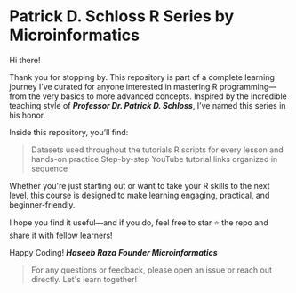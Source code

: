# Patrick D. Schloss R Series by Microinformatics
Hi there!

Thank you for stopping by. This repository is part of a complete learning journey I’ve curated for anyone interested in mastering R programming—from the very basics to more advanced concepts. Inspired by the incredible teaching style of **_Professor Dr. Patrick D. Schloss_**, I’ve named this series in his honor.

Inside this repository, you’ll find:
> Datasets used throughout the tutorials
> R scripts for every lesson and hands-on practice
> Step-by-step YouTube tutorial links organized in sequence

Whether you're just starting out or want to take your R skills to the next level, this course is designed to make learning engaging, practical, and beginner-friendly.

I hope you find it useful—and if you do, feel free to star ⭐ the repo and share it with fellow learners!

Happy Coding!
**_Haseeb Raza_**
**_Founder Microinformatics_**

> For any questions or feedback, please open an issue or reach out directly. Let's learn together!

